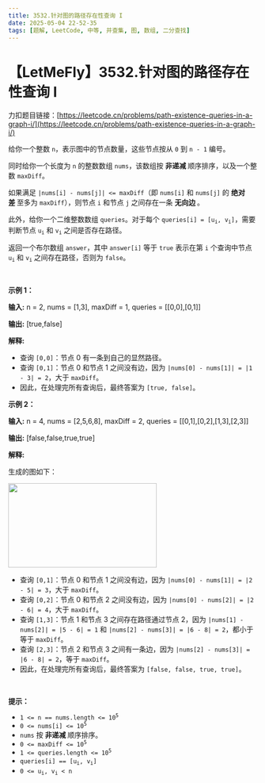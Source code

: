 ```yaml
---
title: 3532.针对图的路径存在性查询 I
date: 2025-05-04 22-52-35
tags: [题解, LeetCode, 中等, 并查集, 图, 数组, 二分查找]
---
```


# 【LetMeFly】3532.针对图的路径存在性查询 I

力扣题目链接：[https://leetcode.cn/problems/path-existence-queries-in-a-graph-i/](https://leetcode.cn/problems/path-existence-queries-in-a-graph-i/)

<p>给你一个整数 <code>n</code>，表示图中的节点数量，这些节点按从 <code>0</code> 到 <code>n - 1</code>&nbsp;编号。</p>

<p>同时给你一个长度为 <code>n</code> 的整数数组 <code>nums</code>，该数组按&nbsp;<strong>非递减&nbsp;</strong>顺序排序，以及一个整数 <code>maxDiff</code>。</p>

<p>如果满足 <code>|nums[i] - nums[j]| &lt;= maxDiff</code>（即 <code>nums[i]</code> 和 <code>nums[j]</code> 的&nbsp;<strong>绝对差&nbsp;</strong>至多为 <code>maxDiff</code>），则节点 <code>i</code> 和节点 <code>j</code> 之间存在一条&nbsp;<strong>无向边&nbsp;</strong>。</p>

<p>此外，给你一个二维整数数组 <code>queries</code>。对于每个 <code>queries[i] = [u<sub>i</sub>, v<sub>i</sub>]</code>，需要判断节点 <code>u<sub>i</sub></code> 和 <code>v<sub>i</sub></code> 之间是否存在路径。</p>

<p>返回一个布尔数组 <code>answer</code>，其中 <code>answer[i]</code> 等于 <code>true</code> 表示在第 <code>i</code> 个查询中节点 <code>u<sub>i</sub></code> 和 <code>v<sub>i</sub></code> 之间存在路径，否则为 <code>false</code>。</p>

<p>&nbsp;</p>

<p><strong class="example">示例 1：</strong></p>

<div class="example-block">
<p><strong>输入:</strong> <span class="example-io">n = 2, nums = [1,3], maxDiff = 1, queries = [[0,0],[0,1]]</span></p>

<p><strong>输出:</strong> <span class="example-io">[true,false]</span></p>

<p><strong>解释:</strong></p>

<ul>
	<li>查询 <code>[0,0]</code>：节点 0 有一条到自己的显然路径。</li>
	<li>查询 <code>[0,1]</code>：节点 0 和节点 1 之间没有边，因为 <code>|nums[0] - nums[1]| = |1 - 3| = 2</code>，大于 <code>maxDiff</code>。</li>
	<li>因此，在处理完所有查询后，最终答案为 <code>[true, false]</code>。</li>
</ul>
</div>

<p><strong class="example">示例 2：</strong></p>

<div class="example-block">
<p><strong>输入:</strong> <span class="example-io">n = 4, nums = [2,5,6,8], maxDiff = 2, queries = [[0,1],[0,2],[1,3],[2,3]]</span></p>

<p><strong>输出:</strong> <span class="example-io">[false,false,true,true]</span></p>

<p><strong>解释:</strong></p>

<p>生成的图如下：</p>

<p><img alt="" src="https://pic.leetcode.cn/1745660506-eNVQtC-screenshot-2025-03-26-at-122249.png" style="width: 300px; height: 170px;" /></p>

<ul>
	<li>查询 <code>[0,1]</code>：节点 0 和节点 1 之间没有边，因为 <code>|nums[0] - nums[1]| = |2 - 5| = 3</code>，大于 <code>maxDiff</code>。</li>
	<li>查询 <code>[0,2]</code>：节点 0 和节点 2 之间没有边，因为 <code>|nums[0] - nums[2]| = |2 - 6| = 4</code>，大于 <code>maxDiff</code>。</li>
	<li>查询 <code>[1,3]</code>：节点 1 和节点 3 之间存在路径通过节点 2，因为 <code>|nums[1] - nums[2]| = |5 - 6| = 1</code> 和 <code>|nums[2] - nums[3]| = |6 - 8| = 2</code>，都小于等于 <code>maxDiff</code>。</li>
	<li>查询 <code>[2,3]</code>：节点 2 和节点 3 之间有一条边，因为 <code>|nums[2] - nums[3]| = |6 - 8| = 2</code>，等于 <code>maxDiff</code>。</li>
	<li>因此，在处理完所有查询后，最终答案为 <code>[false, false, true, true]</code>。</li>
</ul>
</div>

<p>&nbsp;</p>

<p><strong>提示：</strong></p>

<ul>
	<li><code>1 &lt;= n == nums.length &lt;= 10<sup>5</sup></code></li>
	<li><code>0 &lt;= nums[i] &lt;= 10<sup>5</sup></code></li>
	<li><code>nums</code> 按&nbsp;<strong>非递减&nbsp;</strong>顺序排序。</li>
	<li><code>0 &lt;= maxDiff &lt;= 10<sup>5</sup></code></li>
	<li><code>1 &lt;= queries.length &lt;= 10<sup>5</sup></code></li>
	<li><code>queries[i] == [u<sub>i</sub>, v<sub>i</sub>]</code></li>
	<li><code>0 &lt;= u<sub>i</sub>, v<sub>i</sub> &lt; n</code></li>
</ul>


    